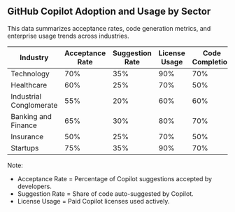 <!-- Copilot Prompt: "List sector-wise adoption, license usage, and code generation trends for GitHub Copilot." -->

## GitHub Copilot Adoption and Usage by Sector

This data summarizes acceptance rates, code generation metrics, and enterprise usage trends across industries.

| Industry               | Acceptance Rate | Suggestion Rate | License Usage | Code Completion | Function Generation | Bug Fixing | Refactoring |
|------------------------|------------------|------------------|----------------|------------------|----------------------|-------------|-------------|
| Technology             | 70%              | 35%              | 90%            | 70%              | 15%                  | 10%         | 5%          |
| Healthcare             | 60%              | 25%              | 70%            | 50%              | 25%                  | 15%         | 10%         |
| Industrial Conglomerate| 55%              | 20%              | 60%            | 60%              | 20%                  | 10%         | 10%         |
| Banking and Finance    | 65%              | 30%              | 80%            | 70%              | 15%                  | 10%         | 5%          |
| Insurance              | 50%              | 25%              | 70%            | 50%              | 25%                  | 15%         | 10%         |
| Startups               | 75%              | 35%              | 90%            | 70%              | 15%                  | 10%         | 5%          |

Note:  
- Acceptance Rate = Percentage of Copilot suggestions accepted by developers.  
- Suggestion Rate = Share of code auto-suggested by Copilot.  
- License Usage = Paid Copilot licenses used actively.  
